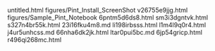 untitled.html
figures/Pint_Install_ScreenShot
v26755e9jjg.html
figures/Sample_Pint_Notebook
6pntm5d6ds8.html
sm3i3dgntvk.html
s327n4br55k.html
23i16fku4m8.md
li198irbsss.html
l1m4l9q0r4.html
j4ur5unhcss.md
66nha6dk2jk.html
ltar0pui5bc.md
6jp54gricp.html
r496qi268mc.html